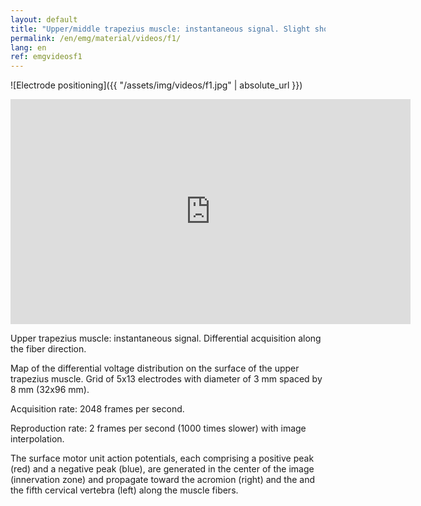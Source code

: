 ```yaml
---
layout: default
title: "Upper/middle trapezius muscle: instantaneous signal. Slight shoulder elevation. "
permalink: /en/emg/material/videos/f1/
lang: en
ref: emgvideosf1
---
```


![Electrode positioning]({{ "/assets/img/videos/f1.jpg" | absolute_url }})

<iframe width="640" height="360" src="https://www.youtube-nocookie.com/embed/jqrEzb3AFVA?si=o9W5SvKd3uZgBMpQ" title="YouTube video player" frameborder="0" allow="accelerometer; autoplay; clipboard-write; encrypted-media; gyroscope; picture-in-picture; web-share" allowfullscreen></iframe>

Upper trapezius muscle: instantaneous signal. Differential acquisition along the fiber direction.

Map of the differential voltage distribution on the surface of the upper trapezius muscle. Grid of 5x13 electrodes with diameter of 3 mm spaced by 8 mm (32x96 mm).

Acquisition rate: 2048 frames per second.

Reproduction rate: 2 frames per second (1000 times slower) with image interpolation.

The surface motor unit action potentials, each comprising a positive peak (red) and a negative peak (blue), are generated in the center of the image (innervation zone) and propagate toward the acromion (right) and the and the fifth cervical vertebra (left) along the muscle fibers.
